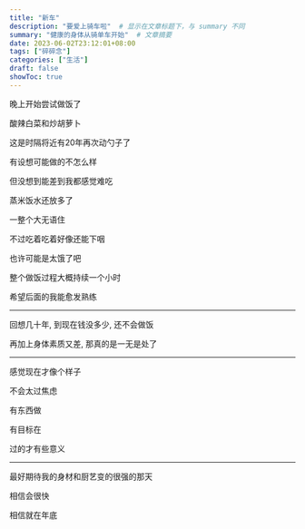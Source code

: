 ```yaml
---
title: "新车"
description: "要爱上骑车啦"  # 显示在文章标题下，与 summary 不同
summary: "健康的身体从骑单车开始"  # 文章摘要
date: 2023-06-02T23:12:01+08:00
tags: ["碎碎念"]
categories: ["生活"]
draft: false
showToc: true
---
```


晚上开始尝试做饭了

酸辣白菜和炒胡萝卜

这是时隔将近有20年再次动勺子了

有设想可能做的不怎么样

但没想到能差到我都感觉难吃

蒸米饭水还放多了

一整个大无语住

不过吃着吃着好像还能下咽

也许可能是太饿了吧

整个做饭过程大概持续一个小时

希望后面的我能愈发熟练

***

回想几十年, 到现在钱没多少, 还不会做饭

再加上身体素质又差, 那真的是一无是处了

***

感觉现在才像个样子

不会太过焦虑

有东西做

有目标在

过的才有些意义

***

最好期待我的身材和厨艺变的很强的那天

相信会很快

相信就在年底



